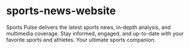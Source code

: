 # sports-news-website
Sports Pulse delivers the latest sports news, in-depth analysis, and multimedia coverage. Stay informed, engaged, and up-to-date with your favorite sports and athletes. Your ultimate sports companion.
